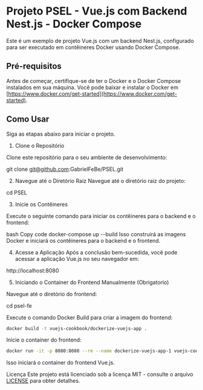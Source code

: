 # Projeto PSEL - Vue.js com Backend Nest.js - Docker Compose

Este é um exemplo de projeto Vue.js com um backend Nest.js, configurado para ser executado em contêineres Docker usando Docker Compose.

## Pré-requisitos

Antes de começar, certifique-se de ter o Docker e o Docker Compose instalados em sua máquina. Você pode baixar e instalar o Docker em [https://www.docker.com/get-started](https://www.docker.com/get-started).

## Como Usar

Siga as etapas abaixo para iniciar o projeto.

1.  Clone o Repositório

Clone este repositório para o seu ambiente de desenvolvimento:

git clone git@github.com:GabrielFeBe/PSEL.git

2. Navegue até o Diretório Raiz
   Navegue até o diretório raiz do projeto:

cd PSEL

3. Inicie os Contêineres

Execute o seguinte comando para iniciar os contêineres para o backend e o frontend:

bash
Copy code
docker-compose up --build
Isso construirá as imagens Docker e iniciará os contêineres para o backend e o frontend.

4. Acesse a Aplicação
   Após a conclusão bem-sucedida, você pode acessar a aplicação Vue.js no seu navegador em:

http://localhost:8080

5. Iniciando o Container do Frontend Manualmente (Obrigatorio)

Navegue até o diretório do frontend:

cd psel-fe

Execute o comando Docker Build para criar a imagem do frontend:

```bash
docker build -t vuejs-cookbook/dockerize-vuejs-app .
```

Inicie o container do frontend:

```bash
docker run -it -p 8080:8080 --rm --name dockerize-vuejs-app-1 vuejs-cookbook/dockerize-vuejs-app
```

Isso iniciará o container do frontend Vue.js.

Licença
Este projeto está licenciado sob a licença MIT - consulte o arquivo <a href=''>LICENSE<a> para obter detalhes.

